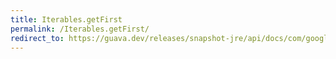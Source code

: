 ```yaml
---
title: Iterables.getFirst
permalink: /Iterables.getFirst/
redirect_to: https://guava.dev/releases/snapshot-jre/api/docs/com/google/common/collect/Iterables.html#getFirst-java.lang.Iterable-T-
---
```

